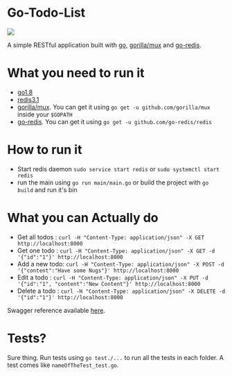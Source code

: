 # Go-Todo-List 

<img src='https://bettercodehub.com/edge/badge/AndreaM16/Go-Todo-List?branch=master'>

A simple RESTful application built with [go](https://github.com/golang), [gorilla/mux](https://github.com/gorilla/mux) and [go-redis](https://github.com/go-redis/redis).

# What you need to run it

 - [go1.8](https://golang.org/doc/devel/release.html#go1.8)
 - [redis3.1](https://redis.io/download)
 - [gorilla/mux](https://github.com/gorilla/mux). You can get it using `go get -u github.com/gorilla/mux` inside your `$GOPATH`
 - [go-redis](https://github.com/go-redis/redis). You can get it using `go get -u github.com/go-redis/redis`

# How to run it

 - Start redis daemon `sudo service start redis` or `sudo systemctl start redis`
 - run the main using `go run main/main.go` or build the project with `go build` and run it's bin

# What you can Actually do

 - Get all todos : `curl -H "Content-Type: application/json" -X GET http://localhost:8000`
 - Get one todo  : `curl -H "Content-Type: application/json" -X GET -d '{"id":"1"}' http://localhost:8000`
 - Add a new todo: `curl -H "Content-Type: application/json" -X POST -d '{"content":"Have some Nugs"}' http://localhost:8000`
 - Edit a todo   : `curl -H "Content-Type: application/json" -X PUT -d '{"id":"1", "content":"New Content"}' http://localhost:8000`
 - Delete a todo : `curl -H "Content-Type: application/json" -X DELETE -d '{"id":"1"}' http://localhost:8000`
 
Swagger reference available [here](https://app.swaggerhub.com/apis/AndreaM16/Go-Todo-List/1.0.0). 
 
 # Tests?
 
 Sure thing. Run tests using `go test./...` to run all the tests in each folder. A test comes like `nameOfTheTest_test.go`.
